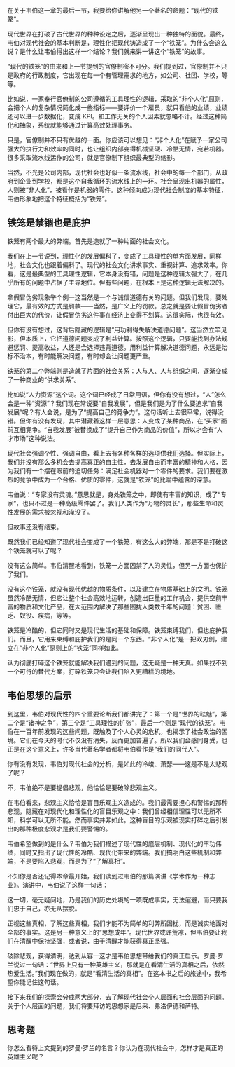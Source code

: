 在关于韦伯这一章的最后一节，我要给你讲解他另一个著名的命题：“现代的铁笼”。

现代世界在打破了古代世界的种种设定之后，逐渐呈现出一种独特的面貌。最终，韦伯对现代社会的基本判断是，理性化把现代铸造成了一个“铁笼”。为什么会这么说？是什么让韦伯得出这样一个结论？我们就来讲一讲这个“铁笼”的故事。

“现代的铁笼”的由来和上一节提到的官僚制密不可分。我们提到过，官僚制并不只是政府的行政制度，它出现在每一个有管理需求的地方，如公司、社团、学校，等等。

比如说，一家奉行官僚制的公司遵循的工具理性的逻辑，采取的“非个人化”原则，会把个人的复杂情况简化成一些指标——要评价一个雇员，就只看他的业绩，业绩还可以进一步数据化，变成 KPI。和工作无关的个人因素就忽略不计。经过这种简化和抽象，系统就能够通过计算高效处理事务。

只是，官僚制并不只有优越的一面。你应该可以想见：“非个人化”在赋予一家公司强大的执行力和效率的同时，也让组织内部变得机械坚硬、冷酷无情，宛若机器。很多采取流水线运作的公司，就是官僚制下组织最典型的缩影。

当然，不光是公司内部，现代社会也好似一条流水线，社会中的每一个部门，从政府到企业到学校，都是这个自我循环的流水线上的一环。社会呈现出机器的属性，人则被“非人化”，被看作是机器的零件。这种倾向成为现代社会制度的基本特征，韦伯形象地把这个特征概括为“铁笼”。

## 铁笼是禁锢也是庇护

铁笼有两个最大的弊端。首先是造就了一种片面的社会文化。

我们在上一节说到，理性化的发展偏科了，变成了工具理性的单方面发展，同样地，社会文化也跟着偏科了。现代的社会文化讲求事实、重视计算、追求效率。你看，这是最典型的工具理性逻辑，它本身没有错，问题是这种逻辑太强大了，在几乎所有的问题中占据了主导地位。但有些问题，在根本上是这种逻辑无法解决的。

拿假冒伪劣现象举个例一这当然是一个与诚信道德有关的问题。但我们发现，要处理它，最有效的方式是罚款——当然，是广义上的罚款。总之就是要让假冒伪劣者付出巨大的代价，让假冒伪劣这件事在经济上变得不划算。这很实际，也很有效。

但你有没有想过，这背后隐藏的逻辑是“用功利得失解决道德问题”。这当然立竿见影，但本质上，它把道德问题变成了利益计算。按照这个逻辑，只要能找到办法规避惩罚、提高收益，人还是会选择违背道德。用利益计算解决道德问题，永远是治标不治本，有时能解决问题，有时却会让问题更严重。

铁笼的第二个弊端则是造就了片面的社会关系：人与人、人与组织之间，逐渐变成了一种商业的“供求关系”。

比如说“人力资源”这个词。这个词已经成了日常用语，但你有没有想过，“人”怎么会是一种“资源”？我们现在常说要“自我发展”，但是我们是为了什么要追求“自我发展”呢？有人会说，是为了“提高自己的竞争力”。这句话听上去很平常，说得没错。但你有没有发现，其中潜藏着这样一层意思：人变成了某种商品，在“买家”面前互相竞争。“自我发展”被替换成了“提升自己作为商品的价值”，所以才会有“人才市场”这种说法。

现代社会强调个性、强调自由，看上去有各种各样的选项供我们选择。但实际上，我们并没有那么多机会去提高真正的自主性，去发展自由而丰富的精神和人格，因为我们有一个摆在眼前的迫切任务：满足社会机器对一个零件的要求。我们要在激烈的竞争中成为一个合格、优质的零件，这就是“铁笼”的比喻中蕴含的深意。

韦伯说：“专家没有灵魂。”意思就是，身处铁笼之中，即使有丰富的知识，成了“专家”，也只不过是一种高级零件罢了。我们人类作为“万物的灵长”，那些生命和灵性发展的需求被忽视和淹没了。

但故事还没有结束。

既然我们已经知道了现代社会变成了一个铁笼，有这么大的弊端，那是不是打破这个铁笼就可以了呢？

没有这么简单。韦伯清醒地看到，铁笼一方面囚禁了人的灵性，但另一方面也保护了我们。

没有这个铁笼，就没有现代优越的物质条件，以及建立在物质基础上的文明。铁笼虽然冷酷无情，但它让整个社会高效地运转，创造出巨量的工作机会，提供空前丰富的物质和文化产品，在大范围内解决了那些困扰人类数千年的问题：贫困、匮乏、奴役、疾病，等等。

铁笼是冷酷的，但它同时又是现代生活的基础和保障。铁笼束缚我们，但也庇护我们。而且，它用来束缚和庇护我们的是同一个东西。“非个人化”是一把双刃剑，建立在“非个人化”原则上的“铁笼”同样如此。

认为彻底打碎这个铁笼就能解决我们遇到的问题，这无疑是一种天真。如果找不到一个可行的替代方案，打碎铁笼只会让我们陷入更糟糕的境地。

## 韦伯思想的启示

到这里，韦伯对现代性的四个重要论断我们都讲完了：第一个是“世界的祛魅”，第二个是“诸神之争”，第三个是“工具理性的扩张”，最后一个则是“现代的铁笼”。韦伯在一百年前发现的这些问题，既触及了个人心灵的危机，也揭示了社会政治的困境。它们在今天的时代不仅没有消失，反而更加普遍了。所以我们会感同身受，也正是在这个意义上，许多当代著名学者都将韦伯看作是“我们的同代人”。

你有没有发现，韦伯对现代社会的分析，是如此的冷峻、萧瑟——这是不是太悲观了呢？

不，韦伯绝不是要提倡悲观，他恰恰是要破除悲观主义。

在韦伯看来，悲观主义恰恰是盲目乐观主义造成的。我们最需要担心和警惕的那种悲观，隐藏在对现代化和理性化的盲目乐观之中：我们曾经相信理性可以无所不知，科学可以无所不能。然而事实并非如此。这种盲目的乐观被现实打碎之后引发出的那种极度悲观才是我们要警惕的。

韦伯希望做到的是什么？韦伯为我们描述了现代性的底层机制、现代化的丰功伟绩，同时又指出了现代性的冷酷、现代化带来的弊端。我们搞明白这些机制和弊端，不是要陷入悲观，而是为了“了解真相”。

不知你是否还记得本章最开始，我们谈到过韦伯的那篇演讲《学术作为一种志业》。演讲中，韦伯说了这样一句话：

这一切，毫无疑问地，乃是我们的历史处境的一项既成事实，无法逭避，而只要我们忠于自己，亦无从摆脱。

正视这些真相，了解这些真相，我们才能不为简单的利弊所困扰，而是诚实地面对全部的事实。这是另一种意义上的“思想成年”。现代世界或许荒凉，但韦伯要让我们在清醒中保持坚强，或者说，由于清醒才能获得真正坚强。

破除悲观，获得清明，达到从容一这才是韦伯思想带给我们的真正启示。罗曼·罗兰说过一句话：“世界上只有一种英雄主义，那就是在看清生活的真相之后，依然热爱生活。”我们现在做的，就是“看清生活的真相”。在这本书之后的旅途中，我希望你能记住这句话。

接下来我们的探索会分成两大部分，去了解现代社会个人层面和社会层面的问题。关于个人层面的问题，我们将要拜访的思想家是尼采、弗洛伊德和萨特。

## 思考题

你怎么看待上文提到的罗曼·罗兰的名言？你认为在现代社会中，怎样才是真正的英雄主义呢？